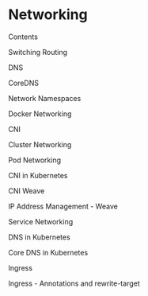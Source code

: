 # Networking

Contents

Switching Routing

DNS

CoreDNS

Network Namespaces

Docker Networking

CNI

Cluster Networking

Pod Networking

CNI in Kubernetes

CNI Weave

IP Address Management - Weave

Service Networking

DNS in Kubernetes

Core DNS in Kubernetes

Ingress

Ingress - Annotations and rewrite-target

